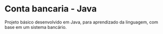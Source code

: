 # Conta bancaria - Java
Projeto básico desenvolvido em Java, para aprendizado da linguagem, com base em um sistema bancário.
